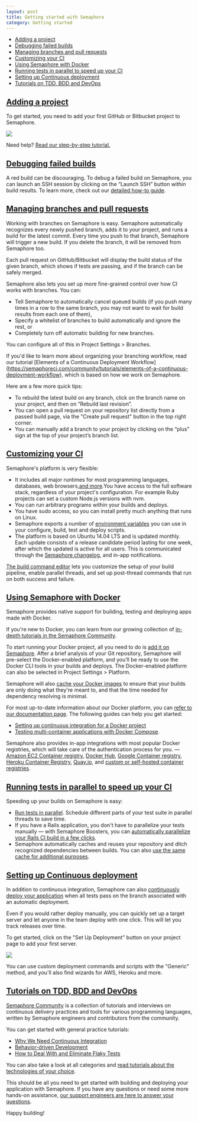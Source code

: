 ```yaml
---
layout: post
title: Getting started with Semaphore
category: Getting started
---
```


- [Adding a project](#adding_a_project)
- [Debugging failed builds](#debugging_failed_builds)
- [Managing branches and pull requests](#managing_branches_and_pull_requests)
- [Customizing your CI](#customizing_your_ci)
- [Using Semaphore with Docker](#using_semaphore_with_docker)
- [Running tests in parallel to speed up your CI](#running_tests_in_parallel_to_speed_up_your_ci)
- [Setting up Continuous deployment](#setting_up_continuous_deployment)
- [Tutorials on TDD, BDD and DevOps](#tutorials_on_tdd_bdd_and_devops)

## <a name="adding_a_project" href="#adding_a_project">Adding a project</a>

To get started, you need to add your first GitHub or Bitbucket project to Semaphore.

<img src="/docs/assets/img/guide/add_a_project.png" class="img-responsive img-bordered">

Need help? [Read our step-by-step tutorial.](/docs/adding-github-bitbucket-project-to-semaphore.html)

## <a name="debugging_failed_builds" href="#debugging_failed_builds">Debugging failed builds</a>

A red build can be discouraging. To debug a failed build on Semaphore, you can launch
an SSH session by clicking on the “Launch SSH” button within build results.
To learn more, check out our [detailed how-to guide](/docs/ssh-access-to-build-environment.html).

## <a name="managing_branches_and_pull_requests" href="#managing_branches_and_pull_requests">Managing branches and pull requests</a>

Working with branches on Semaphore is easy. Semaphore automatically recognizes
every newly pushed branch, adds it to your project, and runs a build for the latest
commit. Every time you push to that branch, Semaphore will trigger a new build.
If you delete the branch, it will be removed from Semaphore too.

Each pull request on GitHub/Bitbucket will display the build status of the given
branch, which shows if tests are passing, and if the branch can be safely merged.

Semaphore also lets you set up more fine-grained control over how CI works with
branches. You can:

* Tell Semaphore to automatically cancel queued builds (if you push many times in
a row to the same branch, you may not want to wait for build results from each
one of them),
* Specify a whitelist of branches to build automatically and ignore the rest, or
* Completely turn off automatic building for new branches.

You can configure all of this in Project Settings > Branches.

If you'd like to learn more about organizing your branching workflow, read our
tutorial [Elements of a Continuous Deployment Workflow] (https://semaphoreci.com/community/tutorials/elements-of-a-continuous-deployment-workflow),
which is based on how we work on Semaphore.

Here are a few more quick tips:

* To rebuild the latest build on any branch, click on the branch name on your project,
and then on “Rebuild last revision”.
* You can open a pull request on your repository list directly from a passed build
page, via the "Create pull request" button in the top right corner.
* You can manually add a branch to your project by clicking on the “plus” sign at
the top of your project’s branch list.

## <a name="customizing_your_ci" href="#customizing_your_ci">Customizing your CI</a>

Semaphore's platform is very flexible:

* It includes all major runtimes for most programming languages, databases, web
browsers,[and more](/docs/supported-stack.html).You have access to the full software
stack, regardless of your project's configuration. For example Ruby projects can
set a custom Node.js versions with nvm.
* You can run arbitrary programs within your builds and deploys.
* You have sudo access, so you can install pretty much anything that runs on Linux.
* Semaphore exports a number of [environment variables](/docs/available-environment-variables.html) you
can use in your configure, build, test and deploy scripts.
* The platform is based on Ubuntu 14.04 LTS and is updated monthly. Each update
consists of a release candidate period lasting for one week, after which the
updated is active for all users. This is communicated through the [Semaphore changelog](/docs/platform-changelog.html), and in-app notifications.

[The build command editor](/docs/customizing-build-commands.html)
lets you customize the setup of your build pipeline, enable parallel threads, and
set up post-thread commands that run on both success and failure.

## <a name="using_semaphore_with_docker" href="#using_semaphore_with_docker">Using Semaphore with Docker</a>

Semaphore provides native support for building, testing and deploying apps made
with Docker.

If you're new to Docker, you can learn from our growing collection of [in-depth
tutorials in the Semaphore Community](https://semaphoreci.com/community/tags/docker).

To start running your Docker project, all you need to do is [add it on Semaphore](https://semaphoreci.com/projects/choose_repo_host). After a brief analysis
of your Git repository, Semaphore will pre-select the Docker-enabled platform, and
you’ll be ready to use the Docker CLI tools in your builds and deploys. The
Docker-enabled platform can also be selected in Project Settings > Platform.

Semaphore will also [cache your Docker images](/docs/docker/docker-layer-caching.html)
to ensure that your builds are only doing what they're meant to, and that the time
needed for dependency resolving is minimal.

For most up-to-date information about our Docker platform, you can [refer to our documentation page](/docs/docker.html). The following guides can help
you get started:

* [Setting up continuous integration for a Docker project](/docs/docker/setting-up-continuous-integration-for-docker-project.html)
* [Testing multi-container applications with Docker Compose](/docs/docker/testing-multicontainer-apps-with-docker-compose-and-semaphore.html).

Semaphore also provides in-app integrations with most popular Docker registries,
which will take care of the authentication process for you. —
[Amazon EC2 Container registry](/docs/docker/continuous-delivery-aws-container-registry.html), [Docker Hub](/docs/docker/continuous-delivery-docker-hub.html), [Google Container registry](/docs/docker/continuous-delivery-google-container-registry.html), [Heroku Container Registry](/docs/docker/continuous-delivery-heroku-container-registry.html), [Quay.io](/docs/docker/continuous-delivery-quayio.html), and [custom or self-hosted container registries](/docs/docker/continuous-delivery-on-premise-container-registry.html).

## <a name="running_tests_in_parallel_to_speed_up_your_ci" href="#running_tests_in_parallel_to_speed_up_your_ci">Running tests in parallel to speed up your CI</a>

Speeding up your builds on Semaphore is easy:

* [Run tests in parallel](/docs/running-tests-in-parallel.html).
Schedule different parts of your test suite in parallel threads to save time.
* If you have a Rails application, you don't have to parallelize your tests
manually — with Semaphore Boosters, you can [automatically parallelize your Rails CI build in a few clicks](/docs/about-boosters.html).
* Semaphore automatically caches and reuses your repository and ditch recognized
dependencies between builds. You can also [use the same cache for additional purposes](/docs/caching-between-builds.html).

## <a name="setting_up_continuous_deployment" href="#setting_up_continuous_deployment">Setting up Continuous deployment</a>

In addition to continuous integration, Semaphore can also [continuously deploy your application](/docs/continuous-deployment-options.html) when
all tests pass on the branch associated with an automatic deployment.

Even if you would rather deploy manually, you can quickly set up a target server
and let anyone in the team deploy with one click. This will let you track releases
over time.

To get started, click on the "Set Up Deployment" button on your project page to
add your first server.

<img src="/docs/assets/img/guide/deployment.png" class="img-responsive img-bordered">

You can use custom deployment commands and scripts with the "Generic" method, and
you'll also find wizards for AWS, Heroku and more.

## <a name="tutorials_on_tdd_bdd_and_devops" href="#tutorials_on_tdd_bdd_and_devops">Tutorials on TDD, BDD and DevOps</a>

[Semaphore Community](https://semaphoreci.com/community) is a collection of tutorials
and interviews on continuous delivery practices and tools for various programming
languages, written by Semaphore engineers and contributors from the community.

You can get started with general practice tutorials:

* [Why We Need Continuous Integration](https://semaphoreci.com/community/tutorials/continuous-integration)
* [Behavior-driven Development](https://semaphoreci.com/community/tutorials/behavior-driven-development)
* [How to Deal With and Eliminate Flaky Tests](https://semaphoreci.com/community/tutorials/how-to-deal-with-and-eliminate-flaky-tests)

You can also take a look at all categories and [read tutorials about the technologies of your choice](https://semaphoreci.com/community/tags).

This should be all you need to get started with building and deploying your application
with Semaphore. If you have any questions or need some more hands-on assistance,
[our support engineers are here to answer your questions](https://semaphoreci.com/support).

Happy building!
